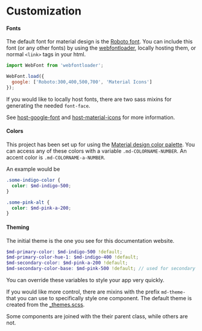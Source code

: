 # Customization

#### Fonts

The default font for material design is the [Roboto font](https://www.google.com/fonts/specimen/Roboto). You can include
this font (or any other fonts) by using the [webfontloader](https://github.com/typekit/webfontloader), locally hosting them,
or normal `<link>` tags in your html.

```js
import WebFont from 'webfontloader';

WebFont.load({
  google: ['Roboto:300,400,500,700', 'Material Icons']
});
```



If you would like to locally host fonts, there are two sass mixins for generating the needed `font-face`.

See [host-google-font](https://mlaursen.github.io/react-md/sassdoc/#undefined-mixin-host-google-font)
and [host-material-icons](https://mlaursen.github.io/react-md/sassdoc/#undefined-mixin-host-material-icons)
for more information.


#### Colors

This project has been set up for using the [Material design color palette](https://www.google.com/design/spec/style/color.html#color-color-palette).
You can access any of these colors with a variable `.md-COLORNAME-NUMBER`. An accent color is `.md-COLORNAME-a-NUMBER`.

An example would be

```scss
.some-indigo-color {
  color: $md-indigo-500;
}

.some-pink-alt {
  color: $md-pink-a-200;
}
```


#### Theming

The initial theme is the one you see for this documentation website.

```scss
$md-primary-color: $md-indigo-500 !default;
$md-primary-color-hue-1: $md-indigo-400 !default;
$md-secondary-color: $md-pink-a-200 !default;
$md-secondary-color-base: $md-pink-500 !default; // used for secondary toolbars and tabs
```


You can override these variables to style your app very quickly.

If you would like more control, there are mixins with the prefix `md-theme-` that you can use
to specifically style one component. The default theme is created from the
[\_themes.scss](../master/src/scss/_theme.scss).

Some components are joined with the their parent class, while others are not.
